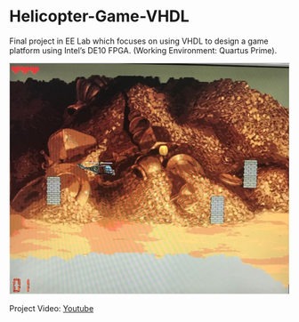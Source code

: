 # Helicopter-Game-VHDL
Final project in EE Lab which focuses on using VHDL to design a game platform using Intel’s DE10 FPGA. (Working Environment: Quartus Prime).

![helicopter game](Images/Helicopter_Game.png)


Project Video:
[Youtube](https://youtu.be/18ODwgeK0W8)

